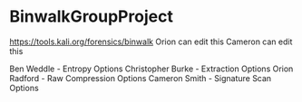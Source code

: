 # BinwalkGroupProject

https://tools.kali.org/forensics/binwalk
Orion can edit this 
Cameron can edit this

Ben Weddle - Entropy Options
Christopher Burke - Extraction Options
Orion Radford - Raw Compression Options
Cameron Smith - Signature Scan Options
